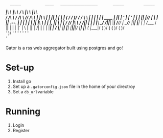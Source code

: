                                                                            
      _____           ____   _________________       _____         _____   
  ___|\    \     ____|\   \ /                 \ ____|\    \    ___|\    \  
 /    /\    \   /    /\    \\______     ______//     /\    \  |    |\    \ 
|    |  |____| |    |  |    |  \( /    /  )/  /     /  \    \ |    | |    |
|    |    ____ |    |__|    |   ' |   |   '  |     |    |    ||    |/____/ 
|    |   |    ||    .--.    |     |   |      |     |    |    ||    |\    \ 
|    |   |_,  ||    |  |    |    /   //      |\     \  /    /||    | |    |
|\ ___\___/  /||____|  |____|   /___//       | \_____\/____/ ||____| |____|
| |   /____ / ||    |  |    |  |`   |         \ |    ||    | /|    | |    |
 \|___|    | / |____|  |____|  |____|          \|____||____|/ |____| |____|
   \( |____|/    \(      )/      \(               \(    )/      \(     )/  
    '   )/        '      '        '                '    '        '     '   
        '                                                                  

Gator is a rss web aggregator built using postgres and go!

# Set-up

1. Install go
2. Set up a `.gatorconfig.json` file in the home of your directroy
3. Set a `db_url`variable

# Running 

1. Login
2. Register

